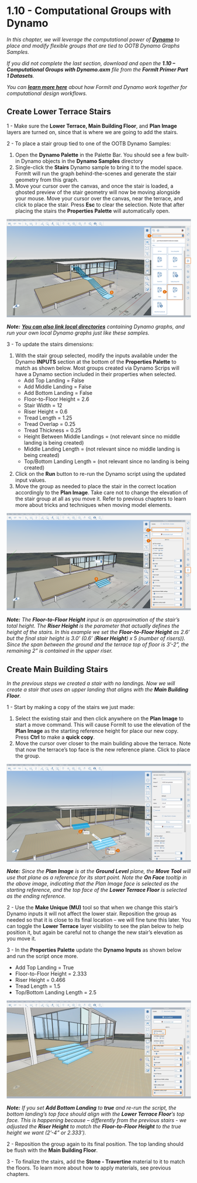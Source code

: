 # 1.10 - Computational Groups with Dynamo

_In this chapter, we will leverage the computational power of_ [_**Dynamo**_](http://dynamobim.org) _to place and modify flexible groups that are tied to OOTB Dynamo Graphs Samples._

_If you did not complete the last section, download and open the_ _**1.10 – Computational Groups with Dynamo.axm**_ _file from the_ _**FormIt Primer Part 1 Datasets**._

_You can_ [_**learn more here**_](http://formit.autodesk.com/page/formit-dynamo) _about how FormIt and Dynamo work together for computational design workflows._

## **Create Lower Terrace Stairs**

1 - Make sure the **Lower Terrace, Main Building Floor**, and **Plan Image** layers are turned on, since that is where we are going to add the stairs.

2 - To place a stair group tied to one of the OOTB Dynamo Samples:

1. Open the **Dynamo Palette** in the Palette Bar. You should see a few built-in Dynamo objects in the **Dynamo Samples** directory
2. Single-click the **Stairs** Dynamo sample to bring it to the model space. FormIt will run the graph behind-the-scenes and generate the stair geometry from this graph.
3. Move your cursor over the canvas, and once the stair is loaded, a ghosted preview of the stair geometry will now be moving alongside your mouse. Move your cursor over the canvas, near the terrace, and click to place the stair. Press **Esc** to clear the selection. Note that after placing the stairs the **Properties Palette** will automatically open.

![](<../../.gitbook/assets/0 (15) (1).png>)

_**Note:**_ [_**You can also link local directories**_](https://formit.autodesk.com/page/formit-dynamo#dynamo-getting-started) _containing Dynamo graphs, and run your own local Dynamo graphs just like these samples._

3 - To update the stairs dimensions:

1. With the stair group selected, modify the inputs available under the Dynamo **INPUTS** section at the bottom of the **Properties Palette** to match as shown below. Most groups created via Dynamo Scrips will have a Dynamo section included in their properties when selected.
   * Add Top Landing = False
   * Add Middle Landing = False
   * Add Bottom Landing = False
   * Floor-to-Floor Height = 2.6
   * Stair Width = 12
   * Riser Height = 0.6
   * Tread Length = 1.25
   * Tread Overlap = 0.25
   * Tread Thickness = 0.25
   * Height Between Middle Landings = (not relevant since no middle landing is being created)
   * Middle Landing Length = (not relevant since no middle landing is being created)
   * Top/Bottom Landing Length = (not relevant since no landing is being created)
2. Click on the **Run** button to re-run the Dynamo script using the updated input values.
3. Move the group as needed to place the stair in the correct location accordingly to the **Plan Image**. Take care not to change the elevation of the stair group at all as you move it. Refer to previous chapters to learn more about tricks and techniques when moving model elements.

![](<../../.gitbook/assets/1 (11).png>)

_**‌Note:**_ _The_ _**Floor-to-Floor Height**_ _input is an approximation of the stair’s total height. The_ _**Riser Height**_ _is the parameter that actually defines the height of the stairs. In this example we set the_ _**Floor-to-Floor Height**_ _as 2.6’ but the final stair height is 3.0’ (0.6’ (**Riser Height**) x 5 (number of risers)). Since the span between the ground and the terrace top of floor is 3’-2”, the remaining 2” is contained in the upper riser._

## **Create Main Building Stairs**

_In the previous steps we created a stair with no landings. Now we will create a stair that uses an upper landing that aligns with the_ _**Main Building Floor**._

1 - Start by making a copy of the stairs we just made:

1. Select the existing stair and then click anywhere on the **Plan Image** to start a move command. This will cause FormIt to use the elevation of the **Plan Image** as the starting reference height for place our new copy. Press **Ctrl** to make a **quick copy**.
2. Move the cursor over closer to the main building above the terrace. Note that now the terrace’s top face is the new reference plane. Click to place the group.

![](<../../.gitbook/assets/2 (9) (1).png>)

_**Note:**_ _Since the_ _**Plan Image**_ _is at the_ _**Ground Level**_ _plane, the_ _**Move Tool**_ _will use that plane as a reference for its start point. Note the_ _**On Face**_ _tooltip in the above image, indicating that the Plan Image face is selected as the starting reference, and the top face of the_ _**Lower Terrace Floor**_ _is selected as the ending reference._

2 - Use the **Make Unique (MU)** tool so that when we change this stair’s Dynamo inputs it will not affect the lower stair. Reposition the group as needed so that it is close to its final location – we will fine tune this later. You can toggle the **Lower Terrace** layer visibility to see the plan below to help position it, but again be careful not to change the new stair’s elevation as you move it.

3 - In the **Properties Palette** update the **Dynamo Inputs** as shown below and run the script once more.

* Add Top Landing = True
* Floor-to-Floor Height = 2.333
* Riser Height = 0.466
* Tread Length = 1.5
* Top/Bottom Landing Length = 2.5

![](<../../.gitbook/assets/3 (1).jpeg>)

_**Note:**_ _If you set_ _**Add Bottom Landing**_ _to_ _**true**_ _and re-run the script, the bottom landing’s top face should align with the_ _**Lower Terrace Floor**’s top face. This is happening because – differently from the previous stairs - we adjusted the_ _**Riser Height**_ _to match the_ _**Floor-to-Floor Height**_ _to the true height we want (2’-4” or 2.333’)._

2 - Reposition the group again to its final position. The top landing should be flush with the **Main Building Floor**.

3 - To finalize the stairs, add the **Stone - Travertine** material to it to match the floors. To learn more about how to apply materials, see previous chapters.
